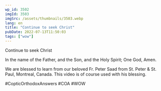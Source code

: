 ```yaml
---
wp_id: 3502
imgId: 3503
imgSrc: /assets/thumbnails/3503.webp
lang: en
title: "Continue to seek Christ"
pubDate: 2022-07-13T11:50:03
tags: ["wow"]
---
```


<!-- page: 6 -->

<p>Continue to seek Christ</p>
<p>In the name of the Father, and the Son, and the Holy Spirit; One God, Amen. </p>
<p>We are blessed to learn from our beloved Fr. Peter Saad from St. Peter & St. Paul, Montreal, Canada. This video is of course used with his blessing.</p>
<p>#CopticOrthodoxAnswers #COA #WOW</p>
